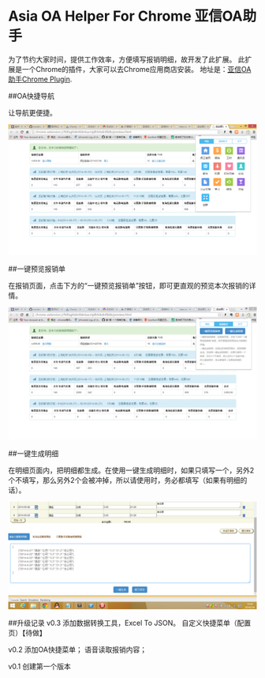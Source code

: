 Asia OA Helper For Chrome 亚信OA助手
=========

为了节约大家时间，提供工作效率，方便填写报销明细，故开发了此扩展。
此扩展是一个Chrome的插件，大家可以去Chrome应用商店安装。
地址是：[亚信OA助手Chrome Plugin](https://chrome.google.com/webstore/detail/ignahanahanaegnacbbiflgfebkbobbl).

##OA快捷导航

让导航更便捷。

![OA快捷导航](https://raw.githubusercontent.com/cssrain/assie/master/prtsc/1.png)

##一键预览报销单

在报销页面，点击下方的“一键预览报销单”按钮，即可更直观的预览本次报销的详情。

![一键预览报销单](https://raw.githubusercontent.com/cssrain/assie/master/prtsc/2.png)


##一键生成明细

在明细页面内，把明细都生成。在使用一键生成明细时，如果只填写一个，另外2个不填写，那么另外2个会被冲掉，所以请使用时，务必都填写（如果有明细的话）。

![一键预览报销单](https://raw.githubusercontent.com/cssrain/assie/master/prtsc/4.png)

##升级记录
v0.3
添加数据转换工具，Excel To JSON。
自定义快捷菜单（配置页）【待做】

v0.2
添加OA快捷菜单；
语音读取报销内容；

v0.1
创建第一个版本

